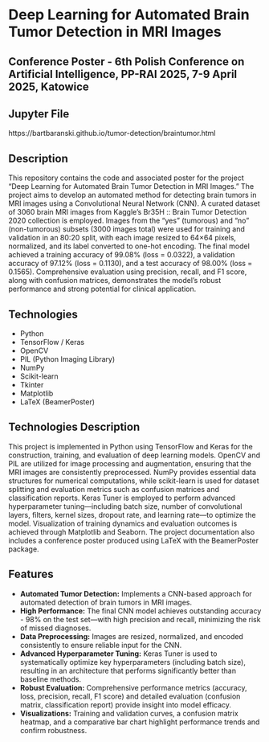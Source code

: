 <h1>Deep Learning for Automated Brain Tumor Detection in MRI Images</h1>

<h2>Conference Poster -  6th Polish Conference on Artificial Intelligence, PP-RAI 2025, 7-9 April 2025, Katowice</h2>
<p></p>

<h2>Jupyter File</h2>
<p>https://bartbaranski.github.io/tumor-detection/braintumor.html</p>

<h2>Description</h2>
<p>
  This repository contains the code and associated poster for the project “Deep Learning for Automated Brain Tumor Detection in MRI Images.” The project aims to develop an automated method for detecting brain tumors in MRI images using a Convolutional Neural Network (CNN). A curated dataset of 3060 brain MRI images from Kaggle’s Br35H :: Brain Tumor Detection 2020 collection is employed. Images from the “yes” (tumorous) and “no” (non-tumorous) subsets (3000 images total) were used for training and validation in an 80:20 split, with each image resized to 64×64 pixels, normalized, and its label converted to one-hot encoding. The final model achieved a training accuracy of 99.08% (loss = 0.0322), a validation accuracy of 97.12% (loss = 0.1130), and a test accuracy of 98.00% (loss = 0.1565). Comprehensive evaluation using precision, recall, and F1 score, along with confusion matrices, demonstrates the model’s robust performance and strong potential for clinical application.
</p>

<h2>Technologies</h2>
<ul>
  <li>Python</li>
  <li>TensorFlow / Keras</li>
  <li>OpenCV</li>
  <li>PIL (Python Imaging Library)</li>
  <li>NumPy</li>
  <li>Scikit-learn</li>
  <li>Tkinter</li>
  <li>Matplotlib</li>
  <li>LaTeX (BeamerPoster)</li>
</ul>

<h2>Technologies Description</h2>
<p>
  This project is implemented in Python using TensorFlow and Keras for the construction, training, and evaluation of deep learning models. OpenCV and PIL are utilized for image processing and augmentation, ensuring that the MRI images are consistently preprocessed. NumPy provides essential data     structures for numerical computations, while scikit-learn is used for dataset splitting and evaluation metrics such as confusion matrices and classification reports. Keras Tuner is employed to perform advanced hyperparameter tuning—including batch size, number of convolutional layers, filters, kernel sizes, dropout rate, and learning rate—to optimize the model. Visualization of training dynamics and evaluation outcomes is achieved through Matplotlib and Seaborn. The project documentation also includes a conference poster produced using LaTeX with the BeamerPoster package.
</p>
<h2>Features</h2>
<ul>
  <li><strong>Automated Tumor Detection:</strong> Implements a CNN-based approach for automated detection of brain tumors in MRI images.</li>
  <li><strong>High Performance:</strong> The final CNN model achieves outstanding accuracy - 98% on the test set—with high precision and recall, minimizing the risk of missed diagnoses.</li>
  <li><strong>Data Preprocessing:</strong> Images are resized, normalized, and encoded consistently to ensure reliable input for the CNN.</li>
  <li><strong>Advanced Hyperparameter Tuning:</strong> Keras Tuner is used to systematically optimize key hyperparameters (including batch size), resulting in an architecture that performs significantly better than baseline methods.</li>
  <li><strong>Robust Evaluation:</strong> Comprehensive performance metrics (accuracy, loss, precision, recall, F1 score) and detailed evaluation (confusion matrix, classification report) provide insight into model efficacy.</li>
  <li><strong>Visualizations:</strong> Training and validation curves, a confusion matrix heatmap, and a comparative bar chart highlight performance trends and confirm robustness.</li>
</ul>

